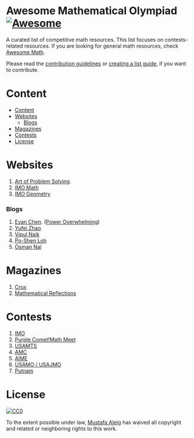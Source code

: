 # Awesome Mathematical Olympiad [![Awesome](https://awesome.re/badge.svg)](https://awesome.re)
A curated list of competitive math resources. This list focuses on contests-related resources. If you are looking for general math resources, check [Awesome Math](https://github.com/rossant/awesome-math).

Please read the [contribution guidelines](./contributing.md) or [creating a list guide](./create-list.md), if you want to contribute.

# Content

<!-- START_TOC -->

* [Content](#content)
* [Websites](#websites)
    * [Blogs](#blogs)
* [Magazines](#magazines)
* [Contests](#contests)
* [License](#license)

<!-- END_TOC -->

# Websites

1. [Art of Problem Solving](https://artofproblemsolving.com/).
1. [IMO Math](https://imomath.com)
1. [IMO Geometry](https://imogeometry.blogspot.com)

### Blogs
1. [Evan Chen](http://web.evanchen.cc). ([Power Overwhelming](https://usamo.wordpress.com/))
1. [Yufei Zhao](http://yufeizhao.com/olympiad)
1. [Vipul Naik](https://www.cmi.ac.in/~vipul/)
1. [Po-Shen Loh](https://www.math.cmu.edu/~ploh/olympiad.shtml)
1. [Osman Nal](https://www.youtube.com/user/osmannal)

# Magazines
1. [Crux](https://cms.math.ca/crux/)
1. [Mathematical Reflections](https://www.awesomemath.org/mathematical-reflections/current-issue/)

# Contests
1. [IMO](https://www.imo-official.org/)
1. [Purple Comet!Math Meet](https://purplecomet.org)
1. [USAMTS](https://usamts.org)
1. [AMC](https://www.maa.org/math-competitions/about-amc)
1. [AIME](https://www.maa.org/math-competitions/invitational-competitions#AIME)
1. [USAMO / USAJMO](https://www.maa.org/math-competitions/invitational-competitions#USAJMO)
1. [Putnam](https://www.maa.org/math-competitions/putnam-competition)

# License

[![CC0](http://i.creativecommons.org/p/zero/1.0/88x31.png)](http://creativecommons.org/publicdomain/zero/1.0/)

To the extent possible under law, [Mustafa Alelg](http://mustafaelg.sa) has waived all copyright and related or neighboring rights to this work.
